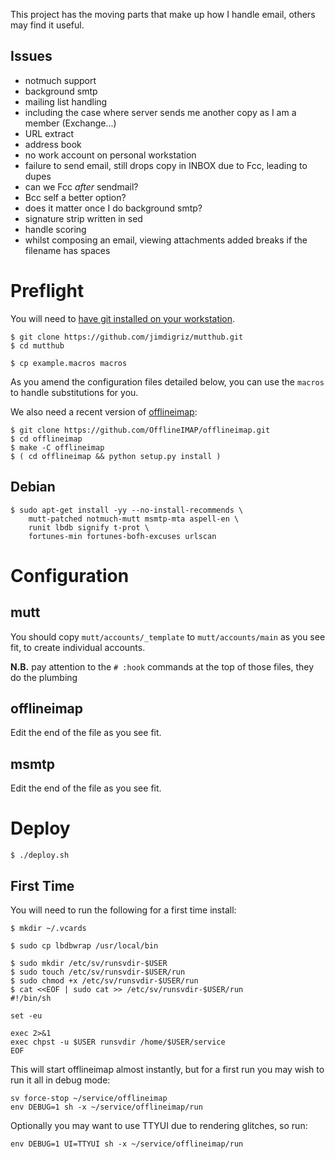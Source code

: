 This project has the moving parts that make up how I handle email, others may find it useful.

## Issues

 * notmuch support
 * background smtp
 * mailing list handling
  * including the case where server sends me another copy as I am a member (Exchange...)
 * URL extract
 * address book
 * no work account on personal workstation
 * failure to send email, still drops copy in INBOX due to Fcc, leading to dupes
  * can we Fcc *after* sendmail?
  * Bcc self a better option?
  * does it matter once I do background smtp?
 * signature strip written in sed
 * handle scoring
 * whilst composing an email, viewing attachments added breaks if the filename has spaces

# Preflight

You will need to [have git installed on your workstation](http://git-scm.com/book/en/Getting-Started-Installing-Git).

    $ git clone https://github.com/jimdigriz/mutthub.git
    $ cd mutthub
 
    $ cp example.macros macros

As you amend the configuration files detailed below, you can use the `macros` to handle substitutions for you.

We also need a recent version of [offlineimap](http://offlineimap.org/):

    $ git clone https://github.com/OfflineIMAP/offlineimap.git
    $ cd offlineimap
    $ make -C offlineimap
    $ ( cd offlineimap && python setup.py install )

## Debian

    $ sudo apt-get install -yy --no-install-recommends \
    	mutt-patched notmuch-mutt msmtp-mta aspell-en \
    	runit lbdb signify t-prot \
    	fortunes-min fortunes-bofh-excuses urlscan

# Configuration

## mutt

You should copy `mutt/accounts/_template` to `mutt/accounts/main` as you see fit, to create individual accounts.

**N.B.** pay attention to the `# :hook` commands at the top of those files, they do the plumbing

## offlineimap

Edit the end of the file as you see fit.

## msmtp

Edit the end of the file as you see fit.

# Deploy

    $ ./deploy.sh

## First Time

You will need to run the following for a first time install:

    $ mkdir ~/.vcards
    
    $ sudo cp lbdbwrap /usr/local/bin
    
    $ sudo mkdir /etc/sv/runsvdir-$USER
    $ sudo touch /etc/sv/runsvdir-$USER/run
    $ sudo chmod +x /etc/sv/runsvdir-$USER/run
    $ cat <<EOF | sudo cat >> /etc/sv/runsvdir-$USER/run
    #!/bin/sh
    
    set -eu
    
    exec 2>&1
    exec chpst -u $USER runsvdir /home/$USER/service
    EOF

This will start offlineimap almost instantly, but for a first run you may wish to run it all in debug mode:

    sv force-stop ~/service/offlineimap
    env DEBUG=1 sh -x ~/service/offlineimap/run

Optionally you may want to use TTYUI due to rendering glitches, so run:

    env DEBUG=1 UI=TTYUI sh -x ~/service/offlineimap/run
